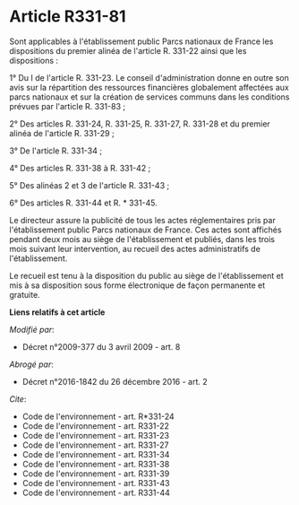 # Article R331-81

Sont applicables à l'établissement public Parcs nationaux de France les dispositions du premier alinéa de l'article R. 331-22
ainsi que les dispositions : 

1° Du I de l'article R. 331-23. Le conseil d'administration donne en outre son avis sur la répartition des ressources
financières globalement affectées aux parcs nationaux et sur la création de services communs dans les conditions prévues par
l'article R. 331-83 ; 

2° Des articles R. 331-24, R. 331-25, R. 331-27, R. 331-28 et du premier alinéa de l'article R. 331-29 ; 

3° De l'article R. 331-34 ; 

4° Des articles R. 331-38 à R. 331-42 ; 

5° Des alinéas 2 et 3 de l'article R. 331-43 ; 

6° Des articles R. 331-44 et R. * 331-45. 

Le directeur assure la publicité de tous les actes réglementaires pris par l'établissement public Parcs nationaux de France.
Ces actes sont affichés pendant deux mois au siège de l'établissement et publiés, dans les trois mois suivant leur
intervention, au recueil des actes administratifs de l'établissement. 

Le recueil est tenu à la disposition du public au siège de l'établissement et mis à sa disposition sous forme électronique de
façon permanente et gratuite.

**Liens relatifs à cet article**

_Modifié par_:

  - Décret n°2009-377 du 3 avril 2009 - art. 8

_Abrogé par_:

  - Décret n°2016-1842 du 26 décembre 2016 - art. 2

_Cite_:

  - Code de l'environnement - art. R*331-24
  - Code de l'environnement - art. R331-22
  - Code de l'environnement - art. R331-23
  - Code de l'environnement - art. R331-27
  - Code de l'environnement - art. R331-34
  - Code de l'environnement - art. R331-38
  - Code de l'environnement - art. R331-39
  - Code de l'environnement - art. R331-43
  - Code de l'environnement - art. R331-44
